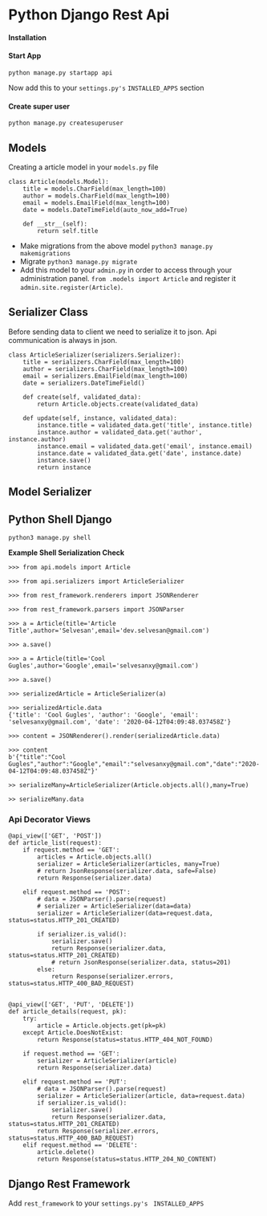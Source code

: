 # Python Django Rest Api

#### Installation 


#### Start App

```
python manage.py startapp api
```
Now add this to your `settings.py's` `INSTALLED_APPS` section

#### Create super user
```
python manage.py createsuperuser
```



## Models 
Creating a article model in your `models.py` file
```
class Article(models.Model):
    title = models.CharField(max_length=100)
    author = models.CharField(max_length=100)
    email = models.EmailField(max_length=100)
    date = models.DateTimeField(auto_now_add=True)

    def __str__(self):
        return self.title

```
* Make migrations from the above model `python3 manage.py makemigrations`
* Migrate `python3 manage.py migrate`
* Add this model to your `admin.py` in order to access through your administration panel. `from .models import Article` and register it `admin.site.register(Article)`.


## Serializer Class

Before sending data to client we need to serialize it to json. Api communication is always in json.

```
class ArticleSerializer(serializers.Serializer):
    title = serializers.CharField(max_length=100)
    author = serializers.CharField(max_length=100)
    email = serializers.EmailField(max_length=100)
    date = serializers.DateTimeField()

    def create(self, validated_data):
        return Article.objects.create(validated_data)

    def update(self, instance, validated_data):
        instance.title = validated_data.get('title', instance.title)
        instance.author = validated_data.get('author', instance.author)
        instance.email = validated_data.get('email', instance.email)
        instance.date = validated_data.get('date', instance.date)
        instance.save()
        return instance

```

## Model Serializer




## Python Shell Django
```
python3 manage.py shell
```

**Example Shell Serialization Check**
```
>>> from api.models import Article

>>> from api.serializers import ArticleSerializer

>>> from rest_framework.renderers import JSONRenderer

>>> from rest_framework.parsers import JSONParser

>>> a = Article(title='Article Title',author='Selvesan',email='dev.selvesan@gmail.com')

>>> a.save()

>>> a = Article(title='Cool Gugles',author='Google',email='selvesanxy@gmail.com')

>>> a.save()

>>> serializedArticle = ArticleSerializer(a)

>>> serializedArticle.data
{'title': 'Cool Gugles', 'author': 'Google', 'email': 'selvesanxy@gmail.com', 'date': '2020-04-12T04:09:48.037458Z'}

>>> content = JSONRenderer().render(serializedArticle.data)

>>> content
b'{"title":"Cool Gugles","author":"Google","email":"selvesanxy@gmail.com","date":"2020-04-12T04:09:48.037458Z"}'

>> serializeMany=ArticleSerializer(Article.objects.all(),many=True)

>> serializeMany.data

```



### Api Decorator Views
```
@api_view(['GET', 'POST'])
def article_list(request):
    if request.method == 'GET':
        articles = Article.objects.all()
        serializer = ArticleSerializer(articles, many=True)
        # return JsonResponse(serializer.data, safe=False)
        return Response(serializer.data)

    elif request.method == 'POST':
        # data = JSONParser().parse(request)
        # serializer = ArticleSerializer(data=data)
        serializer = ArticleSerializer(data=request.data, status=status.HTTP_201_CREATED)

        if serializer.is_valid():
            serializer.save()
            return Response(serializer.data, status=status.HTTP_201_CREATED)
            # return JsonResponse(serializer.data, status=201)
        else:
            return Response(serializer.errors, status=status.HTTP_400_BAD_REQUEST)


@api_view(['GET', 'PUT', 'DELETE'])
def article_details(request, pk):
    try:
        article = Article.objects.get(pk=pk)
    except Article.DoesNotExist:
        return Response(status=status.HTTP_404_NOT_FOUND)

    if request.method == 'GET':
        serializer = ArticleSerializer(article)
        return Response(serializer.data)

    elif request.method == 'PUT':
        # data = JSONParser().parse(request)
        serializer = ArticleSerializer(article, data=request.data)
        if serializer.is_valid():
            serializer.save()
            return Response(serializer.data, status=status.HTTP_201_CREATED)
        return Response(serializer.errors, status=status.HTTP_400_BAD_REQUEST)
    elif request.method == 'DELETE':
        article.delete()
        return Response(status=status.HTTP_204_NO_CONTENT)

```


## Django Rest Framework

Add `rest_framework` to your `settings.py's ` `INSTALLED_APPS`

